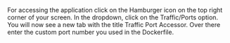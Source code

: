 For accessing the application click on the Hamburger icon on the top right corner of your screen. In the dropdown, click on the Traffic/Ports option.
You will now see a new tab with the title Traffic Port Accessor. Over there enter the custom port number you used in the Dockerfile.
